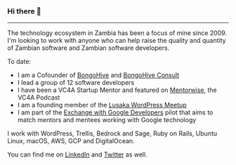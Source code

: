 ### Hi there 👋

---

The technology ecosystem in Zambia has been a focus of mine since 2009. I'm looking to work with anyone who can help raise the quality and quantity of Zambian software and Zambian software developers.

To date:
- I am a Cofounder of [BongoHive](http://bongohive.co.zm) and [BongoHive Consult](http://bongohive.co.zm/consult)
- I lead a group of 12 software developers
- I have been a VC4A Startup Mentor and featured on [Mentorwise](https://vc4a.com/blog/channels/mentorwise/), the VC4A Podcast
- I am a founding member of the [Lusaka WordPress Meetup](https://wplusaka.wordpress.com)
- I am part of the [Exchange with Google Developers](https://events.withgoogle.com/exchange-with-google-developers/) pilot that aims to match mentors and mentees working with Google technology

I work with WordPress, Trellis, Bedrock and Sage, Ruby on Rails, Ubuntu Linux, macOS, AWS, GCP and DigitalOcean.

You can find me on [LinkedIn](https://www.linkedin.com/in/silumesii/) and [Twitter](https://twitter.com/silumesii) as well.

<!--
**smaboshe/smaboshe** is a ✨ _special_ ✨ repository because its `README.md` (this file) appears on your GitHub profile.

Here are some ideas to get you started:

- 🔭 I’m currently working on ...
- 🌱 I’m currently learning ...
- 👯 I’m looking to collaborate on ...
- 🤔 I’m looking for help with ...
- 💬 Ask me about ...
- 📫 How to reach me: ...
- 😄 Pronouns: ...
- ⚡ Fun fact: ...
-->
